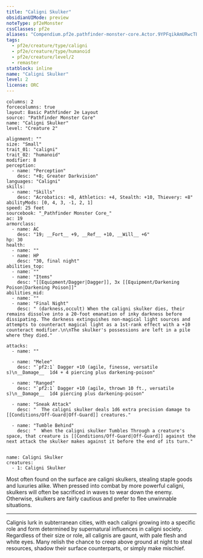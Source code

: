 ```yaml
---
title: "Caligni Skulker"
obsidianUIMode: preview
noteType: pf2eMonster
cssClasses: pf2e
aliases: "Compendium.pf2e.pathfinder-monster-core.Actor.9YPFqikAmURwcTEO" 
tags:
  - pf2e/creature/type/caligni
  - pf2e/creature/type/humanoid
  - pf2e/creature/level/2
  - remaster
statblock: inline
name: "Caligni Skulker"
level: 2
license: ORC
---
```


```statblock
columns: 2
forcecolumns: true
layout: Basic Pathfinder 2e Layout
source: "Pathfinder Monster Core"
name: "Caligni Skulker"
level: "Creature 2"

alignment: ""
size: "Small"
trait_01: "caligni"
trait_02: "humanoid"
modifier: 8
perception:
  - name: "Perception"
    desc: "+8; Greater Darkvision"
languages: "Caligni"
skills:
  - name: "Skills"
    desc: "Acrobatics: +8, Athletics: +4, Stealth: +10, Thievery: +8"
abilityMods: [0, 4, 3, -1, 2, 1]
speed: 25 feet
sourcebook: "_Pathfinder Monster Core_"
ac: 19
armorclass:
  - name: AC
    desc: "19; __Fort__ +9, __Ref__ +10, __Will__ +6"
hp: 30
health:
  - name: ""
  - name: HP
    desc: "30, final night"
abilities_top:
  - name: ""
  - name: "Items"
    desc: "[[Equipment/Dagger|Dagger]], 3x [[Equipment/Darkening Poison|Darkening Poison]]"
abilities_mid:
  - name: ""
  - name: "Final Night"
    desc: " (darkness,occult) When the caligni skulker dies, their remains dissolve into a 20-foot emanation of inky darkness before dissipating. The darkness extinguishes non-magical light sources and attempts to counteract magical light as a 1st-rank effect with a +10 counteract modifier.\n\nThe skulker's possessions are left in a pile where they died."

attacks:
  - name: ""

  - name: "Melee"
    desc: "`pf2:1` Dagger +10 (agile, finesse, versatile s)\n__Damage__  1d4 + 4 piercing plus darkening-poison"

  - name: "Ranged"
    desc: "`pf2:1` Dagger +10 (agile, thrown 10 ft., versatile s)\n__Damage__  1d4 piercing plus darkening-poison"

  - name: "Sneak Attack"
    desc: "  The caligni skulker deals 1d6 extra precision damage to [[Conditions/Off-Guard|Off-Guard]] creatures."

  - name: "Tumble Behind"
    desc: "  When the caligni skulker Tumbles Through a creature's space, that creature is [[Conditions/Off-Guard|Off-Guard]] against the next attack the skulker makes against it before the end of its turn."
 
```

```encounter-table
name: Caligni Skulker
creatures:
  - 1: Caligni Skulker
```



Most often found on the surface are caligni skulkers, stealing staple goods and luxuries alike. When pressed into combat by more powerful caligni, skulkers will often be sacrificed in waves to wear down the enemy. Otherwise, skulkers are fairly cautious and prefer to flee unwinnable situations.

* * *

Calignis lurk in subterranean cities, with each caligni growing into a specific role and form determined by supernatural influences in caligni society. Regardless of their size or role, all calignis are gaunt, with pale flesh and white eyes. Many relish the chance to creep above ground at night to steal resources, shadow their surface counterparts, or simply make mischief.
